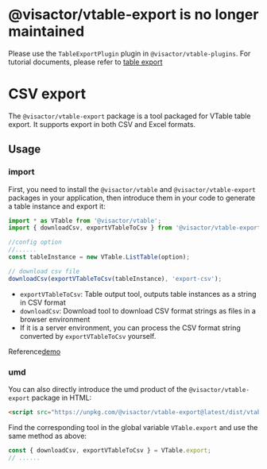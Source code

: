 # @visactor/vtable-export is no longer maintained

Please use the `TableExportPlugin` plugin in `@visactor/vtable-plugins`. For tutorial documents, please refer to [table export](../plugin/table-export)

# CSV export

The `@visactor/vtable-export` package is a tool packaged for VTable table export. It supports export in both CSV and Excel formats.

## Usage

### import

First, you need to install the `@visactor/vtable` and `@visactor/vtable-export` packages in your application, then introduce them in your code to generate a table instance and export it:

```js
import * as VTable from '@visactor/vtable';
import { downloadCsv, exportVTableToCsv } from '@visactor/vtable-export';

//config option
//......
const tableInstance = new VTable.ListTable(option);

// download csv file
downloadCsv(exportVTableToCsv(tableInstance), 'export-csv');
```

- `exportVTableToCsv`: Table output tool, outputs table instances as a string in CSV format
- `downloadCsv`: Download tool to download CSV format strings as files in a browser environment
- If it is a server environment, you can process the CSV format string converted by `exportVTableToCsv` yourself.

Reference[demo](../../demo/export/table-export)

### umd

You can also directly introduce the umd product of the `@visactor/vtable-export` package in HTML:

```html
<script src="https://unpkg.com/@visactor/vtable-export@latest/dist/vtable-export.js"></script>
```

Find the corresponding tool in the global variable `VTable.export` and use the same method as above:

```js
const { downloadCsv, exportVTableToCsv } = VTable.export;
// ......
```
